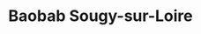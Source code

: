 ---
title: "Baobab Sougy-sur-Loire"
url: /sougy-sur-loire/baobab-sougy-sur-loire/
shop: centre de jardinage
---